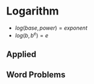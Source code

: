 # Logarithm

  * $log(base, power) = exponent$
  * $log(b, b^e) = e$

## Applied

## Word Problems

